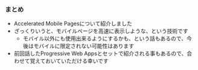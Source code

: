 ### まとめ

* Accelerated Mobile Pagesについて紹介しました
* ざっくりいうと、モバイルページを高速に表示しような、という技術です
  * モバイル以外にも使用出来るようにするかも、という話もあるので、今後はモバイルに限定されない可能性はあります
* 前回話したProgressive Web Appsとセットで紹介される事もあるので、合わせて覚えておいていただける幸いです
